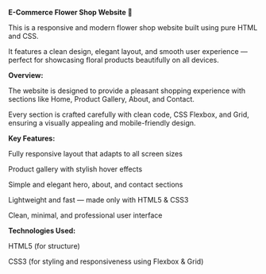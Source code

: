 **E-Commerce Flower Shop Website 🌸**

This is a responsive and modern flower shop website built using pure HTML and CSS.

It features a clean design, elegant layout, and smooth user experience — perfect for showcasing floral products beautifully on all devices.


**Overview:**

The website is designed to provide a pleasant shopping experience with sections like Home, Product Gallery, About, and Contact.

Every section is crafted carefully with clean code, CSS Flexbox, and Grid, ensuring a visually appealing and mobile-friendly design.


**Key Features:**

Fully responsive layout that adapts to all screen sizes

Product gallery with stylish hover effects

Simple and elegant hero, about, and contact sections

Lightweight and fast — made only with HTML5 & CSS3

Clean, minimal, and professional user interface

**Technologies Used:**

HTML5 (for structure)

CSS3 (for styling and responsiveness using Flexbox & Grid)

